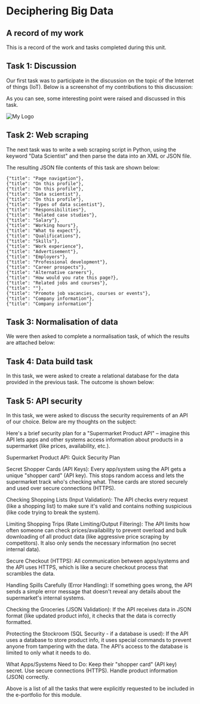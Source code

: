 # Deciphering Big Data
## A record of my work

This is a record of the work and tasks completed during this unit.

## Task 1: Discussion

Our first task was to participate in the discussion on the topic of the Internet of things (IoT). Below is a screenshot of
my contributions to this discussion:

As you can see, some interesting point were raised and discussed in this task.

![My Logo](KieronH90.github.io/Discussionscreenshot.png) 

## Task 2: Web scraping

The next task was to write a web scraping script in Python, using the keyword "Data Scientist" and then parse the data 
into an XML or JSON file.

The resulting JSON file contents of this task are shown below:

    {"title": "Page navigation"},
    {"title": "On this profile"},
    {"title": "On this profile"},
    {"title": "Data scientist"},
    {"title": "On this profile"},
    {"title": "Types of data scientist"},
    {"title": "Responsibilities"},
    {"title": "Related case studies"},
    {"title": "Salary"},
    {"title": "Working hours"},
    {"title": "What to expect"},
    {"title": "Qualifications"},
    {"title": "Skills"},
    {"title": "Work experience"},
    {"title": "Advertisement"},
    {"title": "Employers"},
    {"title": "Professional development"},
    {"title": "Career prospects"},
    {"title": "Alternative careers"},
    {"title": "How would you rate this page?},
    {"title": "Related jobs and courses"},
    {"title": ""},
    {"title": "Promote job vacancies, courses or events"},
    {"title": "Company information"},
    {"title": "Company information"}

## Task 3: Normalisation of data

We were then asked to complete a normalisation task, of which the results are attached below:


## Task 4: Data build task

In this task, we were asked to create a relational database for the data provided in the previous
task. The outcome is shown below:


## Task 5: API security

In this task, we were asked to discuss the security requirements of an API of our choice. Below are 
my thoughts on the subject:

Here's a brief security plan for a "Supermarket Product API" – imagine this API lets apps and other 
systems access information about products in a supermarket (like prices, availability, etc.).

Supermarket Product API: Quick Security Plan

Secret Shopper Cards (API Keys): Every app/system using the API gets a unique "shopper card" (API key). 
This stops random access and lets the supermarket track who's checking what. These cards are stored 
securely and used over secure connections (HTTPS).

Checking Shopping Lists (Input Validation): The API checks every request (like a shopping list) to make 
sure it's valid and contains nothing suspicious (like code trying to break the system).

Limiting Shopping Trips (Rate Limiting/Output Filtering): The API limits how often someone can check 
prices/availability to prevent overload and bulk downloading of all product data (like aggressive price scraping 
by competitors). It also only sends the necessary information (no secret internal data).

Secure Checkout (HTTPS): All communication between apps/systems and the API uses HTTPS, which is like a 
secure checkout process that scrambles the data.

Handling Spills Carefully (Error Handling): If something goes wrong, the API sends a simple error message 
that doesn't reveal any details about the supermarket's internal systems.

Checking the Groceries (JSON Validation): If the API receives data in JSON format (like updated product info), 
it checks that the data is correctly formatted.

Protecting the Stockroom (SQL Security - if a database is used): If the API uses a database to store product info, 
it uses special commands to prevent anyone from tampering with the data. The API's access to the database is 
limited to only what it needs to do.

What Apps/Systems Need to Do:
Keep their "shopper card" (API key) secret.
Use secure connections (HTTPS).
Handle product information (JSON) correctly.

Above is a list of all the tasks that were explicitly requested to be included in the e-portfolio for this module.
